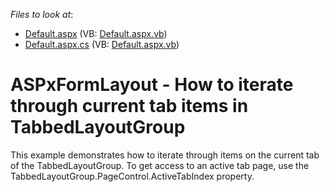 <!-- default file list -->
*Files to look at*:

* [Default.aspx](./CS/WebSite/Default.aspx) (VB: [Default.aspx.vb](./VB/WebSite/Default.aspx.vb))
* [Default.aspx.cs](./CS/WebSite/Default.aspx.cs) (VB: [Default.aspx.vb](./VB/WebSite/Default.aspx.vb))
<!-- default file list end -->
# ASPxFormLayout - How to iterate through current tab items in TabbedLayoutGroup


<p>This example demonstrates how to iterate through items on the current tab of the TabbedLayoutGroup. To get access to an active tab page, use the TabbedLayoutGroup.PageControl.ActiveTabIndex property.</p>

<br/>


